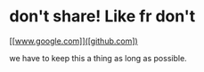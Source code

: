 # don't share! Like fr don't

[[www.google.com]]([github.com])

we have to keep this a thing as long as possible.


